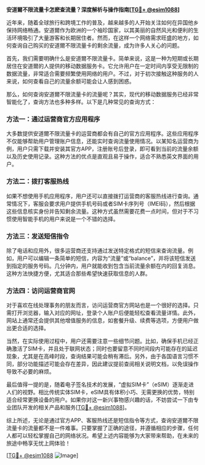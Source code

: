**安道爾不限流量卡怎麽查流量？深度解析与操作指南[[TG💪+ @esim1088](https://t.me/s/esim1088)]**

近年来，随着全球旅行和跨境工作的普及，越来越多的人开始关注如何在异国他乡保持网络畅通。安道爾作为欧洲的一个袖珍国家，以其美丽的自然风光和便利的生活环境吸引了大量游客和长期居住者。然而，在这样一个网络需求旺盛的地方，如何查询自己购买的安道爾不限流量卡的剩余流量，成为许多人关心的问题。

首先，我们需要明确什么是安道爾不限流量卡。简单来说，这是一种为短期或长期居住在安道爾的人提供的移动数据服务卡。它允许用户在一定时间内享受无限制的数据流量，非常适合需要频繁使用网络的用户。不过，对于初次接触这种服务的人来说，如何查看自己的流量余额可能会让人感到困惑。

那么，如何查询安道爾不限流量卡的流量呢？其实，现代的移动数据服务已经非常智能化了，查询方法也多种多样。以下是几种常见的查询方式：

### 方法一：通过运营商官方应用程序

大多数提供安道爾不限流量卡的运营商都会有自己的官方应用程序。这些应用程序不仅能够帮助用户管理账户信息，还能实时查询流量使用情况。以某知名运营商为例，用户只需下载并安装其官方APP，注册账号后登录，即可看到当前的流量余额以及历史使用记录。这种方法的优点是直观且易于操作，适合不熟悉英文界面的用户。

### 方法二：拨打客服热线

如果不想使用手机应用程序，用户还可以直接拨打运营商的客服热线进行查询。通常情况下，客服会要求用户提供手机号码或者SIM卡序列号（IMEI码），然后根据这些信息核实身份并告知剩余流量。这种方式虽然需要花费一点时间，但对于不习惯使用智能手机的用户来说是一个不错的选择。

### 方法三：发送短信指令

除了电话和应用外，很多运营商还支持通过发送特定格式的短信来查询流量。例如，用户可以编辑一条简单的短信，内容为“流量”或“balance”，并将该短信发送到指定的服务号码。几分钟内，用户就能收到包含当前流量余额在内的回复消息。这种方法快捷方便，尤其适合那些希望快速获取信息的人群。

### 方法四：访问运营商官网

对于喜欢在线处理事务的朋友而言，访问运营商官方网站也是一个很好的选择。只需打开浏览器，输入对应的网址，登录个人账户后便能轻松查看流量详情。此外，网站上通常还会提供其他增值服务的信息，如套餐升级、续费等选项，方便用户做出更合适的选择。

当然，在实际使用过程中，用户还需要注意一些细节问题。比如，确保手机已经正确激活了SIM卡，并且处于联网状态；同时也要留意不同时间段内可能存在的延迟现象，尤其是在高峰时段，查询结果可能会稍有滞后。另外，由于各国语言习惯不同，部分功能描述可能会存在差异，因此建议提前查阅相关说明文档，以免误操作导致不必要的麻烦。

最后值得一提的是，随着电子签名技术的发展，“虚拟SIM卡”（eSIM）逐渐走进人们的视野。相比传统实体SIM卡，eSIM具有体积小巧、无需更换的优势，特别适合经常更换设备的用户。如果你对这一新兴事物感兴趣的话，不妨尝试一下由专业团队开发的相关产品和服务[[TG💪+ @esim1088](https://t.me/s/esim1088)]。

综上所述，无论是通过官方APP、客服热线还是短信指令等方式，查询安道爾不限流量卡的流量都不是一件难事。只要掌握了正确的途径，并遵循相应的步骤，任何人都可以轻松掌握自己的网络状况。希望上述内容能够为大家带来帮助，在未来的旅途中畅享无忧上网体验！

[[TG💪+ @esim1088](https://t.me/s/esim1088) ![Image](https://i.postimg.cc/4NQfJmqS/Snipaste-2025-05-13-00-14-12.png)]
